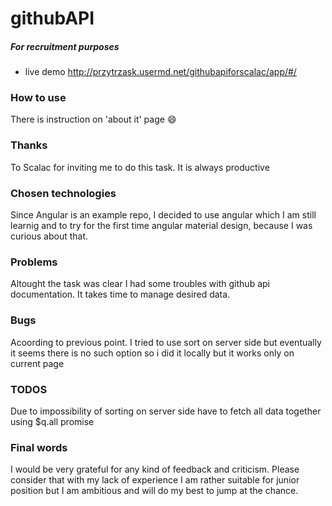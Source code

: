 # githubAPI 
##### For recruitment purposes
- live demo http://przytrzask.usermd.net/githubapiforscalac/app/#/

### How to use
There is instruction on 'about it' page :smile:
### Thanks
To Scalac for inviting me to do this task. It is always productive
### Chosen technologies
Since Angular is an example repo, I decided to use angular which I am still learnig and to try for the first time angular material design, because I was curious about that.
### Problems
Altought the task was clear I had some troubles with github api documentation.
It takes time to manage desired data.
### Bugs
 Acoording to previous point. I tried to use sort on server side but eventually it seems there is no such option so i did it locally but it works only on current page
### TODOS
Due to impossibility of sorting on server side have to fetch all data together using $q.all promise

### Final words
I would be very grateful for any kind of feedback and criticism. Please consider that with my lack of experience I am rather suitable for junior position but I am ambitious and will do my best to jump at the chance.